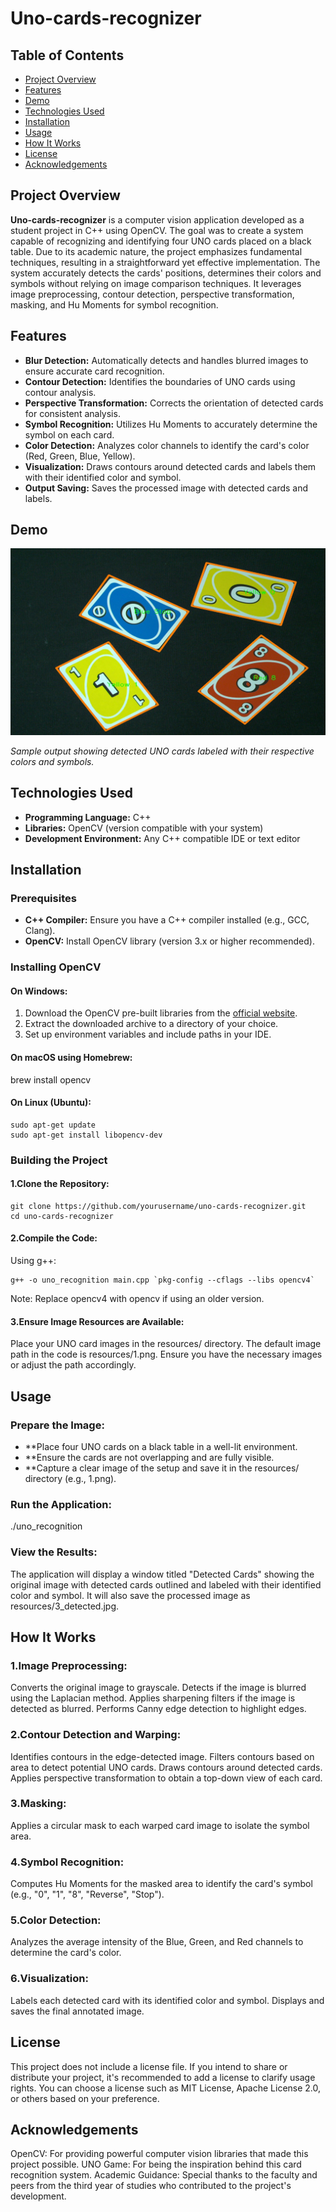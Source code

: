 # Uno-cards-recognizer

## Table of Contents

- [Project Overview](#project-overview)
- [Features](#features)
- [Demo](#demo)
- [Technologies Used](#technologies-used)
- [Installation](#installation)
- [Usage](#usage)
- [How It Works](#how-it-works)
- [License](#license)
- [Acknowledgements](#acknowledgements)

## Project Overview

**Uno-cards-recognizer** is a computer vision application developed as a student project in C++ using OpenCV. 
The goal was to create a system capable of recognizing and identifying four UNO cards placed on a black table. 
Due to its academic nature, the project emphasizes fundamental techniques, resulting in a straightforward yet effective implementation. 
The system accurately detects the cards' positions, determines their colors and symbols without relying on image comparison techniques. 
It leverages image preprocessing, contour detection, perspective transformation, masking, and Hu Moments for symbol recognition.

## Features

- **Blur Detection:** Automatically detects and handles blurred images to ensure accurate card recognition.
- **Contour Detection:** Identifies the boundaries of UNO cards using contour analysis.
- **Perspective Transformation:** Corrects the orientation of detected cards for consistent analysis.
- **Symbol Recognition:** Utilizes Hu Moments to accurately determine the symbol on each card.
- **Color Detection:** Analyzes color channels to identify the card's color (Red, Green, Blue, Yellow).
- **Visualization:** Draws contours around detected cards and labels them with their identified color and symbol.
- **Output Saving:** Saves the processed image with detected cards and labels.

## Demo

![Detected Cards](resources/3_detected.jpg)

*Sample output showing detected UNO cards labeled with their respective colors and symbols.*

## Technologies Used

- **Programming Language:** C++
- **Libraries:** OpenCV (version compatible with your system)
- **Development Environment:** Any C++ compatible IDE or text editor

## Installation

### Prerequisites

- **C++ Compiler:** Ensure you have a C++ compiler installed (e.g., GCC, Clang).
- **OpenCV:** Install OpenCV library (version 3.x or higher recommended).

### Installing OpenCV

#### On Windows:

1. Download the OpenCV pre-built libraries from the [official website](https://opencv.org/releases/).
2. Extract the downloaded archive to a directory of your choice.
3. Set up environment variables and include paths in your IDE.

#### On macOS using Homebrew:

brew install opencv
#### On Linux (Ubuntu):

```
sudo apt-get update
sudo apt-get install libopencv-dev
```
### Building the Project
#### 1.Clone the Repository:
```
git clone https://github.com/yourusername/uno-cards-recognizer.git
cd uno-cards-recognizer
```
#### 2.Compile the Code:

Using g++:
```
g++ -o uno_recognition main.cpp `pkg-config --cflags --libs opencv4`
```
Note: Replace opencv4 with opencv if using an older version.

#### 3.Ensure Image Resources are Available:

Place your UNO card images in the resources/ directory. The default image path in the code is resources/1.png. Ensure you have the necessary images or adjust the path accordingly.

## Usage
### Prepare the Image:

- **Place four UNO cards on a black table in a well-lit environment.
- **Ensure the cards are not overlapping and are fully visible.
- **Capture a clear image of the setup and save it in the resources/ directory (e.g., 1.png).
### Run the Application:

./uno_recognition
### View the Results:

   The application will display a window titled "Detected Cards" showing the original image with detected cards outlined and labeled with their identified color and symbol.
   It will also save the processed image as resources/3_detected.jpg.
## How It Works
### 1.Image Preprocessing:

   Converts the original image to grayscale.
   Detects if the image is blurred using the Laplacian method.
   Applies sharpening filters if the image is detected as blurred.
   Performs Canny edge detection to highlight edges.
### 2.Contour Detection and Warping:

   Identifies contours in the edge-detected image.
   Filters contours based on area to detect potential UNO cards.
   Draws contours around detected cards.
   Applies perspective transformation to obtain a top-down view of each card.
### 3.Masking:

   Applies a circular mask to each warped card image to isolate the symbol area.
### 4.Symbol Recognition:

   Computes Hu Moments for the masked area to identify the card's symbol (e.g., "0", "1", "8", "Reverse", "Stop").
### 5.Color Detection:

   Analyzes the average intensity of the Blue, Green, and Red channels to determine the card's color.
### 6.Visualization:

   Labels each detected card with its identified color and symbol.
   Displays and saves the final annotated image.

## License
   This project does not include a license file. If you intend to share or distribute your project, it's recommended to add a license to clarify usage rights. 
   You can choose a license such as MIT License, Apache License 2.0, or others based on your preference.

## Acknowledgements
   OpenCV: For providing powerful computer vision libraries that made this project possible.
   UNO Game: For being the inspiration behind this card recognition system.
   Academic Guidance: Special thanks to the faculty and peers from the third year of studies who contributed to the project's development.

